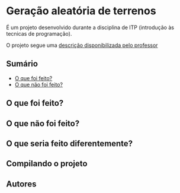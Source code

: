 # Geração aleatória de terrenos

É um projeto desenvolvido durante a disciplina de ITP (introdução às tecnicas de programação).

O projeto segue uma [descrição disponibilizada pelo professor](https://docs.google.com/document/d/e/2PACX-1vSgt4OLf336SvjRw--C9oAjyL3PdF2aMeSXGcVoxPVGGizkGd8kIN4LG2m8EJ2L9IwAjTAdPs9NtanS/pub)

## Sumário

- [O que foi feito?](#o-que-foi-feito)
- [O que não foi feito?](#o-que-não-foi-feito)


## O que foi feito?

## O que não foi feito?

## O que seria feito diferentemente?

## Compilando o projeto

## Autores